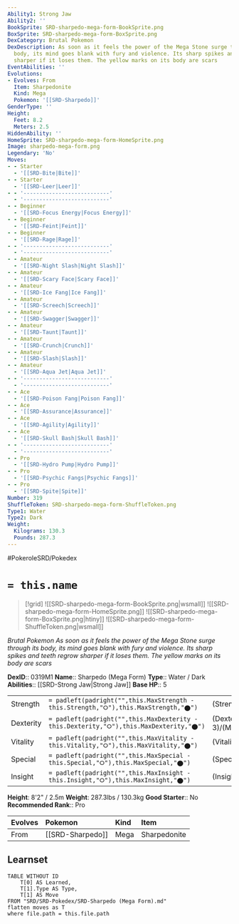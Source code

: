 ```yaml
---
Ability1: Strong Jaw
Ability2: ''
BookSprite: SRD-sharpedo-mega-form-BookSprite.png
BoxSprite: SRD-sharpedo-mega-form-BoxSprite.png
DexCategory: Brutal Pokemon
DexDescription: As soon as it feels the power of the Mega Stone surge through its
  body, its mind goes blank with fury and violence. Its sharp spikes and teeth regrow
  sharper if it loses them. The yellow marks on its body are scars
EventAbilities: ''
Evolutions:
- Evolves: From
  Item: Sharpedonite
  Kind: Mega
  Pokemon: '[[SRD-Sharpedo]]'
GenderType: ''
Height:
  Feet: 8.2
  Meters: 2.5
HiddenAbility: ''
HomeSprite: SRD-sharpedo-mega-form-HomeSprite.png
Image: sharpedo-mega-form.png
Legendary: 'No'
Moves:
- - Starter
  - '[[SRD-Bite|Bite]]'
- - Starter
  - '[[SRD-Leer|Leer]]'
- - '---------------------------'
  - '---------------------------'
- - Beginner
  - '[[SRD-Focus Energy|Focus Energy]]'
- - Beginner
  - '[[SRD-Feint|Feint]]'
- - Beginner
  - '[[SRD-Rage|Rage]]'
- - '---------------------------'
  - '---------------------------'
- - Amateur
  - '[[SRD-Night Slash|Night Slash]]'
- - Amateur
  - '[[SRD-Scary Face|Scary Face]]'
- - Amateur
  - '[[SRD-Ice Fang|Ice Fang]]'
- - Amateur
  - '[[SRD-Screech|Screech]]'
- - Amateur
  - '[[SRD-Swagger|Swagger]]'
- - Amateur
  - '[[SRD-Taunt|Taunt]]'
- - Amateur
  - '[[SRD-Crunch|Crunch]]'
- - Amateur
  - '[[SRD-Slash|Slash]]'
- - Amateur
  - '[[SRD-Aqua Jet|Aqua Jet]]'
- - '---------------------------'
  - '---------------------------'
- - Ace
  - '[[SRD-Poison Fang|Poison Fang]]'
- - Ace
  - '[[SRD-Assurance|Assurance]]'
- - Ace
  - '[[SRD-Agility|Agility]]'
- - Ace
  - '[[SRD-Skull Bash|Skull Bash]]'
- - '---------------------------'
  - '---------------------------'
- - Pro
  - '[[SRD-Hydro Pump|Hydro Pump]]'
- - Pro
  - '[[SRD-Psychic Fangs|Psychic Fangs]]'
- - Pro
  - '[[SRD-Spite|Spite]]'
Number: 319
ShuffleToken: SRD-sharpedo-mega-form-ShuffleToken.png
Type1: Water
Type2: Dark
Weight:
  Kilograms: 130.3
  Pounds: 287.3
---
```


#PokeroleSRD/Pokedex

# `= this.name`

> [!grid]
> ![[SRD-sharpedo-mega-form-BookSprite.png|wsmall]]
> ![[SRD-sharpedo-mega-form-HomeSprite.png]]
> ![[SRD-sharpedo-mega-form-BoxSprite.png|htiny]]
> ![[SRD-sharpedo-mega-form-ShuffleToken.png|wsmall]]


*Brutal Pokemon*
*As soon as it feels the power of the Mega Stone surge through its body, its mind goes blank with fury and violence. Its sharp spikes and teeth regrow sharper if it loses them. The yellow marks on its body are scars*

**DexID**:: 0319M1
**Name**:: Sharpedo (Mega Form)
**Type**:: Water / Dark
**Abilities**:: [[SRD-Strong Jaw|Strong Jaw]]
**Base HP**:: 5

|           |                                                                                        |                                          |
| --------- | -------------------------------------------------------------------------------------- | ---------------------------------------- |
| Strength  | `= padleft(padright("",this.MaxStrength - this.Strength,"⭘"),this.MaxStrength,"⬤")`    | (Strength::4)/(MaxStrength::8)   |
| Dexterity | `= padleft(padright("",this.MaxDexterity - this.Dexterity,"⭘"),this.MaxDexterity,"⬤")` | (Dexterity:: 3)/(MaxDexterity::6) |
| Vitality  | `= padleft(padright("",this.MaxVitality - this.Vitality,"⭘"),this.MaxVitality,"⬤")`    | (Vitality::2)/(MaxVitality::5)   |
| Special   | `= padleft(padright("",this.MaxSpecial - this.Special,"⭘"),this.MaxSpecial,"⬤")`       | (Special::3)/(MaxSpecial::6)     |
| Insight   | `= padleft(padright("",this.MaxInsight - this.Insight,"⭘"),this.MaxInsight,"⬤")`       | (Insight::2)/(MaxInsight::4)     |

**Height**: 8'2" / 2.5m
**Weight**: 287.3lbs / 130.3kg
**Good Starter**:: No
**Recommended Rank**:: Pro

| Evolves   | Pokemon          | Kind   | Item         |
|:----------|:-----------------|:-------|:-------------|
| From      | [[SRD-Sharpedo]] | Mega   | Sharpedonite |

## Learnset

```dataview
TABLE WITHOUT ID
    T[0] AS Learned,
    T[1].Type AS Type,
    T[1] AS Move
FROM "SRD/SRD-Pokedex/SRD-Sharpedo (Mega Form).md"
flatten moves as T
where file.path = this.file.path
```
